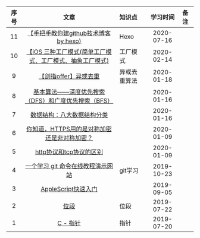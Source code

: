 |序号|文章|知识点|学习时间|备注|
|:--:|:--:|:--|:--:|:--|
|11|[【手把手教你建github技术博客by hexo)](http://wuxiaolong.me/2015/07/31/build-blog-by-hexo/)|Hexo|2020-07-16|
|10|[【iOS 三种工厂模式(简单工厂模式、工厂模式、抽象工厂模式)](https://www.jianshu.com/p/847af218b1f0)|工厂模式|2020-02-14|
|9|[【剑指offer】异或去重](https://blog.csdn.net/ns_code/article/details/27568975)|异或去重算法|2020-01-18|
|8|[基本算法——深度优先搜索（DFS）和广度优先搜索（BFS）](https://www.jianshu.com/p/bff70b786bb6)||2020-01-16|
|7|[数据结构：八大数据结构分类](https://blog.csdn.net/yeyazhishang/article/details/82353846)||2020-01-16|
|6|[你知道，HTTPS用的是对称加密还是非对称加密？](https://developer.51cto.com/art/201912/607603.htm)||2020-01-09|
|5|[http协议和tcp协议的区别](http协议和tcp协议的区别)||2020-01-09|
|4|[一个学习 git 命令在线教程演示网站](https://learngitbranching.js.org/?NODEMO)|git学习|2019-10-23|
|3|[AppleScript快速入门](https://blog.csdn.net/SysProgram/article/details/81592711)||2019-09-05|
|2|[位段](https://www.jianshu.com/p/32a91972898a)|位段|2019-07-22|
|1|[C - 指针](https://www.jianshu.com/p/63f3bfb58687)|指针|2019-07-20|
